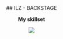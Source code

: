 <div align="center">## ILZ - BACKSTAGE</div>


<!--
**MccXaccess/MccXaccess** is a ✨ _special_ ✨ repository because its `README.md` (this file) appears on your GitHub profile.

Here are some ideas to get you started:

- 🔭 I’m currently working on ...
- 🌱 I’m currently learning ...
- 👯 I’m looking to collaborate on ...
- 🤔 I’m looking for help with ...
- 💬 Ask me about ...
- 📫 How to reach me: ...
- 😄 Pronouns: ...
- ⚡ Fun fact: ...
[![My Skills](https://skillicons.dev/icons?i=bash)](https://skillicons.dev)
-->
<p align="center"><b>My skillset</b></p>
<p align="center">
  <a href="https://skillicons.dev">
    <img src="https://skillicons.dev/icons?i=git,bash,cs,github,js,linux,nodejs,postgres" />
  </a>
</p>
